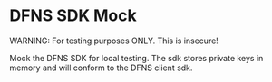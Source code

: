 # DFNS SDK Mock

WARNING: For testing purposes ONLY. This is insecure!

Mock the DFNS SDK for local testing. The sdk stores private keys in memory and will conform to the DFNS client sdk.
